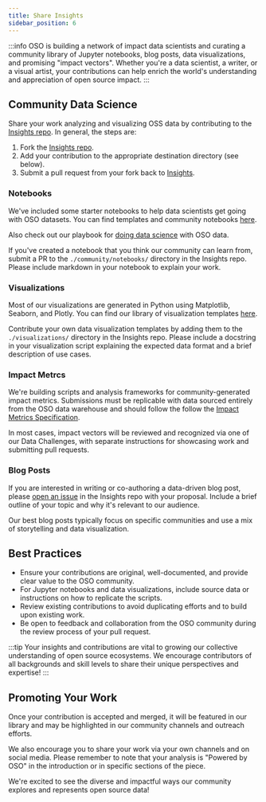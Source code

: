 ```yaml
---
title: Share Insights
sidebar_position: 6
---
```


:::info
OSO is building a network of impact data scientists and curating a community library of Jupyter notebooks, blog posts, data visualizations, and promising "impact vectors". Whether you're a data scientist, a writer, or a visual artist, your contributions can help enrich the world's understanding and appreciation of open source impact.
:::

## Community Data Science

Share your work analyzing and visualizing OSS data by contributing to the [Insights repo](https://github.com/opensource-observer/insights). In general, the steps are:

1. Fork the [Insights repo](https://github.com/opensource-observer/insights/fork).
2. Add your contribution to the appropriate destination directory (see below).
3. Submit a pull request from your fork back to [Insights](https://github.com/opensource-observer/insights).

### Notebooks

We've included some starter notebooks to help data scientists get going with OSO datasets. You can find templates and community notebooks [here](https://github.com/opensource-observer/insights/blob/main/community/notebooks).

Also check out our playbook for [doing data science](../integrate/data-science) with OSO data.

If you've created a notebook that you think our community can learn from, submit a PR to the `./community/notebooks/` directory in the Insights repo. Please include markdown in your notebook to explain your work.

### Visualizations

Most of our visualizations are generated in Python using Matplotlib, Seaborn, and Plotly. You can find our library of visualization templates [here](https://github.com/opensource-observer/insights/blob/main/visualizations/).

Contribute your own data visualization templates by adding them to the `./visualizations/` directory in the Insights repo. Please include a docstring in your visualization script explaining the expected data format and a brief description of use cases.

### Impact Metrcs

We're building scripts and analysis frameworks for community-generated impact metrics. Submissions must be replicable with data sourced entirely from the OSO data warehouse and should follow the follow the [Impact Metrics Specification](../how-oso-works/impact-metrics/).

In most cases, impact vectors will be reviewed and recognized via one of our Data Challenges, with separate instructions for showcasing work and submitting pull requests.

### Blog Posts

If you are interested in writing or co-authoring a data-driven blog post, please [open an issue](https://github.com/opensource-observer/insights/issues) in the Insights repo with your proposal. Include a brief outline of your topic and why it's relevant to our audience.

Our best blog posts typically focus on specific communities and use a mix of storytelling and data visualization.

## Best Practices

- Ensure your contributions are original, well-documented, and provide clear value to the OSO community.
- For Jupyter notebooks and data visualizations, include source data or instructions on how to replicate the scripts.
- Review existing contributions to avoid duplicating efforts and to build upon existing work.
- Be open to feedback and collaboration from the OSO community during the review process of your pull request.

:::tip
Your insights and contributions are vital to growing our collective understanding of open source ecosystems. We encourage contributors of all backgrounds and skill levels to share their unique perspectives and expertise!
:::

## Promoting Your Work

Once your contribution is accepted and merged, it will be featured in our library and may be highlighted in our community channels and outreach efforts.

We also encourage you to share your work via your own channels and on social media. Please remember to note that your analysis is "Powered by OSO" in the introduction or in specific sections of the piece.

We're excited to see the diverse and impactful ways our community explores and represents open source data!
